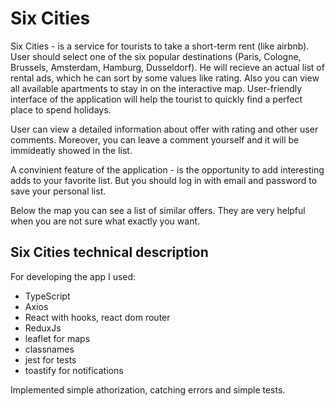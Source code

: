 # Six Cities

Six Cities - is a service for tourists to take a short-term rent (like airbnb). User should select one of the six popular destinations (Paris, Cologne, Brussels, Amsterdam, Hamburg, Dusseldorf). He will recieve an actual list of rental ads, which he can sort by some values like rating. Also you can view all available apartments to stay in on the interactive map. User-friendly interface of the application will help the tourist to quickly find a perfect place to spend holidays. 


User can view a detailed information about offer with rating and other user comments. Moreover, you can leave a comment yourself and it will be immideatly showed in the list.

A convinient feature of the application - is the opportunity to add interesting adds to your favorite list. But you should log in with email and password to save your personal list. 

Below the map you can see a list of similar offers. They are very helpful when you are not sure what exactly you want.



## Six Cities technical description

For developing the app I used:
- TypeScript
- Axios
- React with hooks, react dom router
- ReduxJs
- leaflet for maps
- classnames
- jest for tests
- toastify for notifications


Implemented simple athorization, catching errors and simple tests.
